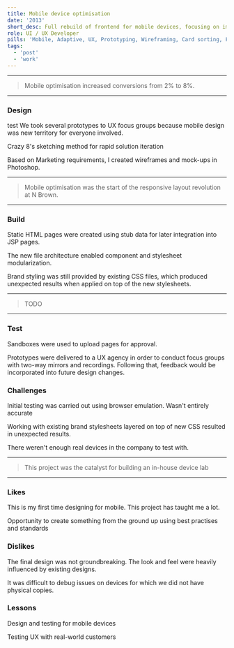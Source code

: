 ```yaml
---
title: Mobile device optimisation
date: '2013'
short_desc: Full rebuild of frontend for mobile devices, focusing on improving user experience through UI standards.
role: UI / UX Developer
pills: 'Mobile, Adaptive, UX, Prototyping, Wireframing, Card sorting, Focus groups, Usability testing'
tags:
  - 'post'
  - 'work'
---
```


---

> Mobile optimisation increased conversions from 2% to 8%.

---

### Design

test
We took several prototypes to UX focus groups because mobile design was new territory for everyone involved.

Crazy 8's sketching method for rapid solution iteration

Based on Marketing requirements, I created wireframes and mock-ups in Photoshop.

---

> Mobile optimisation was the start of the responsive layout revolution at N Brown.

---

### Build

Static HTML pages were created using stub data for later integration into JSP pages.

The new file architecture enabled component and stylesheet modularization.

Brand styling was still provided by existing CSS files, which produced unexpected results when applied on top of the new stylesheets.

---

> TODO

---

### Test

Sandboxes were used to upload pages for approval.

Prototypes were delivered to a UX agency in order to conduct focus groups with two-way mirrors and recordings. Following that, feedback would be incorporated into future design changes.

### Challenges

Initial testing was carried out using browser emulation. Wasn't entirely accurate

Working with existing brand stylesheets layered on top of new CSS resulted in unexpected results.

There weren't enough real devices in the company to test with.

---

> This project was the catalyst for building an in-house device lab

---

### Likes

This is my first time designing for mobile. This project has taught me a lot.

Opportunity to create something from the ground up using best practises and standards

### Dislikes

The final design was not groundbreaking. The look and feel were heavily influenced by existing designs.

It was difficult to debug issues on devices for which we did not have physical copies.

### Lessons

Design and testing for mobile devices

Testing UX with real-world customers
